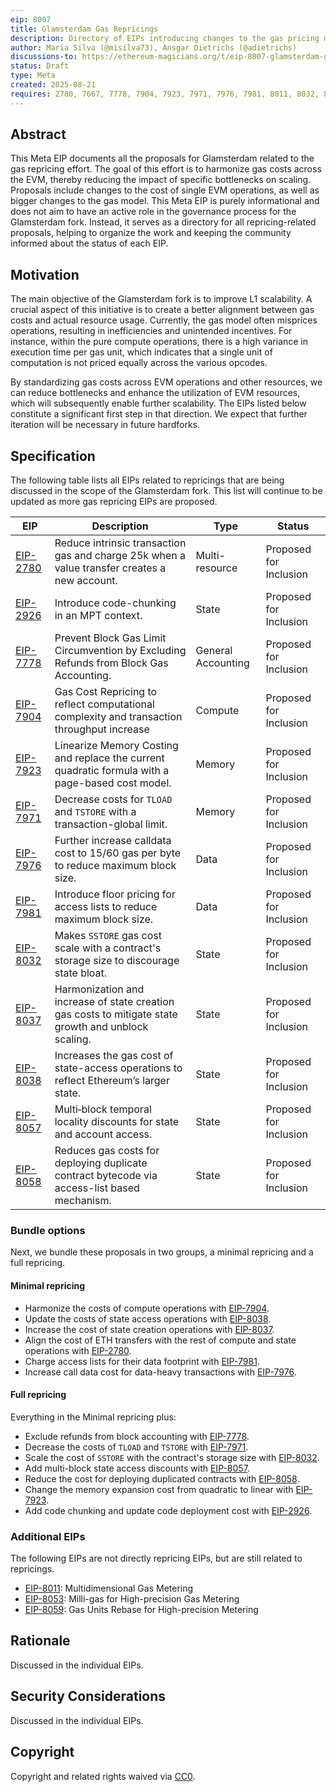 ```yaml
---
eip: 8007
title: Glamsterdam Gas Repricings
description: Directory of EIPs introducing changes to the gas pricing model for the Glamsterdam fork
author: Maria Silva (@misilva73), Ansgar Dietrichs (@adietrichs)
discussions-to: https://ethereum-magicians.org/t/eip-8007-glamsterdam-gas-repricings-meta-eip/25206
status: Draft
type: Meta
created: 2025-08-21
requires: 2780, 7667, 7778, 7904, 7923, 7971, 7976, 7981, 8011, 8032, 8037, 8038, 8057, 8058
---
```


## Abstract

This Meta EIP documents all the proposals for Glamsterdam related to the gas repricing effort. The goal of this effort is to harmonize gas costs across the EVM, thereby reducing the impact of specific bottlenecks on scaling. Proposals include changes to the cost of single EVM operations, as well as bigger changes to the gas model. This Meta EIP is purely informational and does not aim to have an active role in the governance process for the Glamsterdam fork. Instead, it serves as a directory for all repricing-related proposals, helping to organize the work and keeping the community informed about the status of each EIP.

## Motivation

The main objective of the Glamsterdam fork is to improve L1 scalability. A crucial aspect of this initiative is to create a better alignment between gas costs and actual resource usage. Currently, the gas model often misprices operations, resulting in inefficiencies and unintended incentives. For instance, within the pure compute operations, there is a high variance in execution time per gas unit, which indicates that a single unit of computation is not priced equally across the various opcodes.

By standardizing gas costs across EVM operations and other resources, we can reduce bottlenecks and enhance the utilization of EVM resources, which will subsequently enable further scalability. The EIPs listed below constitute a significant first step in that direction. We expect that further iteration will be necessary in future hardforks.

## Specification

The following table lists all EIPs related to repricings that are being discussed in the scope of the Glamsterdam fork. This list will continue to be updated as more gas repricing EIPs are proposed.

| EIP                       | Description                                                                                | Type               | Status                 |
| ------------------------- | ------------------------------------------------------------------------------------------ | ------------------ | ---------------------- |
| [EIP-2780](./eip-2780.md) | Reduce intrinsic transaction gas and charge 25k when a value transfer creates a new account.     | Multi-resource | Proposed for Inclusion |
| [EIP-2926](./eip-2926.md) | Introduce code-chunking in an MPT context. | State | Proposed for Inclusion |
| [EIP-7778](./eip-7778.md) | Prevent Block Gas Limit Circumvention by Excluding Refunds from Block Gas Accounting.      | General Accounting | Proposed for Inclusion |
| [EIP-7904](./eip-7904.md) | Gas Cost Repricing to reflect computational complexity and transaction throughput increase | Compute            | Proposed for Inclusion                |
| [EIP-7923](./eip-7923.md) | Linearize Memory Costing and replace the current quadratic formula with a page-based cost model. | Memory         | Proposed for Inclusion |
| [EIP-7971](./eip-7971.md) | Decrease costs for `TLOAD` and `TSTORE` with a transaction-global limit.               | Memory           | Proposed for Inclusion |
| [EIP-7976](./eip-7976.md) | Further increase calldata cost to 15/60 gas per byte to reduce maximum block size.               | Data           | Proposed for Inclusion |
| [EIP-7981](./eip-7981.md) | Introduce floor pricing for access lists to reduce maximum block size.                     | Data               | Proposed for Inclusion |
| [EIP-8032](./eip-8032.md) | Makes `SSTORE` gas cost scale with a contract's storage size to discourage state bloat.                     | State               | Proposed for Inclusion |
| [EIP-8037](./eip-8037.md) | Harmonization and increase of state creation gas costs to mitigate state growth and unblock scaling.                     | State               | Proposed for Inclusion |
| [EIP-8038](./eip-8038.md) | Increases the gas cost of state-access operations to reflect Ethereum’s larger state.                     | State               | Proposed for Inclusion |
| [EIP-8057](./eip-8057.md) | Multi‑block temporal locality discounts for state and account access.                     | State               | Proposed for Inclusion |
| [EIP-8058](./eip-8058.md) | Reduces gas costs for deploying duplicate contract bytecode via access-list based mechanism.                     | State               | Proposed for Inclusion |

### Bundle options

Next, we bundle these proposals in two groups, a minimal repricing and a full repricing.

#### Minimal repricing

- Harmonize the costs of compute operations with [EIP-7904](./eip-7904.md).
- Update the costs of state access operations with [EIP-8038](./eip-8038.md).
- Increase the cost of state creation operations with [EIP-8037](./eip-8037.md).
- Align the cost of ETH transfers with the rest of compute and state operations with [EIP-2780](./eip-2780.md).
- Charge access lists for their data footprint with [EIP-7981](./eip-7981.md).
- Increase call data cost for data-heavy transactions with [EIP-7976](./eip-7976.md).

#### Full repricing

Everything in the Minimal repricing plus:

- Exclude refunds from block accounting with [EIP-7778](./eip-7778.md).
- Decrease the costs of `TLOAD` and `TSTORE` with [EIP-7971](./eip-7971.md).
- Scale the cost of `SSTORE` with the contract's storage size with [EIP-8032](./eip-8032.md).
- Add multi-block state access discounts with [EIP-8057](./eip-8057.md).
- Reduce the cost for deploying duplicated contracts with [EIP-8058](./eip-8058.md).
- Change the memory expansion cost from quadratic to linear with [EIP-7923](./eip-7923.md).
- Add code chunking and update code deployment cost with [EIP-2926](./eip-2926.md).

### Additional EIPs

The following EIPs are not directly repricing EIPs, but are still related to repricings.

- [EIP-8011](./eip-8011.md): Multidimensional Gas Metering
- [EIP-8053](./eip-8053.md): Milli-gas for High-precision Gas Metering
- [EIP-8059](./eip-8059.md): Gas Units Rebase for High-precision Metering

## Rationale

Discussed in the individual EIPs.

## Security Considerations

Discussed in the individual EIPs.

## Copyright

Copyright and related rights waived via [CC0](../LICENSE.md).
